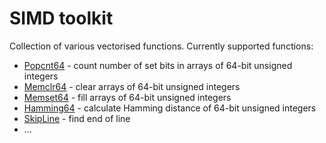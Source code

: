 # SIMD toolkit

Collection of various vectorised functions. Currently supported functions:
* [Popcnt64](popcnt64) - count number of set bits in arrays of 64-bit unsigned integers
* [Memclr64](memclr64) - clear arrays of 64-bit unsigned integers
* [Memset64](memclr64) - fill arrays of 64-bit unsigned integers
* [Hamming64](hamming64) - calculate Hamming distance of 64-bit unsigned integers
* [SkipLine](skipline) - find end of line
* ...
